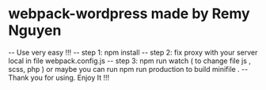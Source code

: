 # webpack-wordpress made by Remy Nguyen
-- Use very easy !!!
-- step 1: npm install
-- step 2: fix proxy with your server local in file webpack.config.js
-- step 3: npm run watch ( to change file js , scss, php )
 or maybe you can run npm run production to build minifile .
-- Thank you for using. Enjoy It !!! 
